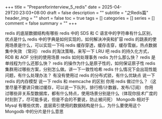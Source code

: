 +++
title = "Prepareforinterview_5_redis"
date = 2025-04-29T20:23:03+08:00
draft = false
description = ""
subtitle = "之Redis篇"
header_img = ""
short = false
toc = true
tags = []
categories = []
series = []
comment = false
summary = ""
+++


redis 的底层数据结构有哪些
redis 中的 SDS 和 C 语言中的字符串有什么区别，优点是什么
redis 中的字典是如何实现的，如何解决冲突和扩容
redis 的跳表的使用场景是什么，可以实现一下吗
redis 缓存穿透，缓存击穿，缓存雪崩，热点数据集中失效 （常问）
redis 的淘汰策略，来写一下 LRU 吧
redis 的持久化方式，RDB 和 AOF 分别的使用场景
redis 如何处理事务
redis 为什么那么快？
redis 是单线程为什么还那么快？
redis 的操作为什么是原子性的，如何保证原子性
redis 集群用过哪些方案，分别怎么做。讲一下一致性哈希
redis 什么情况下会出现性能问题，有什么处理办法？
有没有使用过 redis 的分布式锁，有什么优缺点
说一下 redis 的内存模型
说一下 redis 和 memcache 的区别
你用 redis 做过什么？（这里尽量不要讲只做过缓存，可以说一下队列，排行榜/计数器，发布/订阅）
你用过哪些非关系型数据库，都有什么特点，使用场景分别是什么（体现你技术广度的时刻到了，尽可能多说，但是不会的不要说，防止被问死）
Mongodb 相对于 Mysql 有哪些优势，底层索引使用的数据结构是什么，为什么要使用这个
Mongodb 中的分片是什么意思
